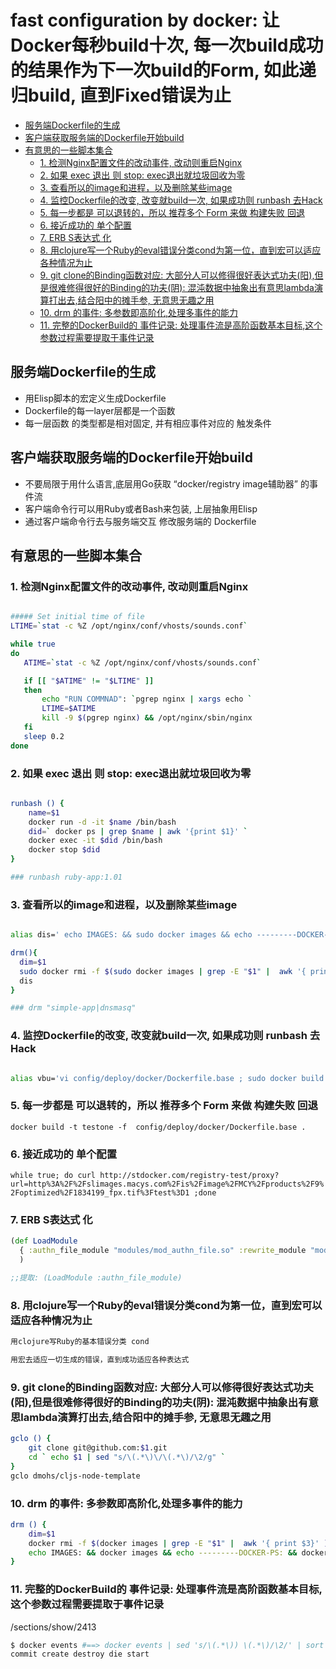 # fast configuration by docker: 让Docker每秒build十次, 每一次build成功的结果作为下一次build的Form, 如此递归build, 直到Fixed错误为止

- [服务端Dockerfile的生成](#%E6%9C%8D%E5%8A%A1%E7%AB%AFdockerfile%E7%9A%84%E7%94%9F%E6%88%90)
- [客户端获取服务端的Dockerfile开始build](#%E5%AE%A2%E6%88%B7%E7%AB%AF%E8%8E%B7%E5%8F%96%E6%9C%8D%E5%8A%A1%E7%AB%AF%E7%9A%84dockerfile%E5%BC%80%E5%A7%8Bbuild)
- [有意思的一些脚本集合](#%E6%9C%89%E6%84%8F%E6%80%9D%E7%9A%84%E4%B8%80%E4%BA%9B%E8%84%9A%E6%9C%AC%E9%9B%86%E5%90%88)
  - [1. 检测Nginx配置文件的改动事件, 改动则重启Nginx](#1-%E6%A3%80%E6%B5%8Bnginx%E9%85%8D%E7%BD%AE%E6%96%87%E4%BB%B6%E7%9A%84%E6%94%B9%E5%8A%A8%E4%BA%8B%E4%BB%B6-%E6%94%B9%E5%8A%A8%E5%88%99%E9%87%8D%E5%90%AFnginx)
  - [2. 如果 exec 退出 则 stop: exec退出就垃圾回收为零](#2-%E5%A6%82%E6%9E%9C-exec-%E9%80%80%E5%87%BA-%E5%88%99-stop-exec%E9%80%80%E5%87%BA%E5%B0%B1%E5%9E%83%E5%9C%BE%E5%9B%9E%E6%94%B6%E4%B8%BA%E9%9B%B6)
  - [3. 查看所以的image和进程，以及删除某些image](#3-%E6%9F%A5%E7%9C%8B%E6%89%80%E4%BB%A5%E7%9A%84image%E5%92%8C%E8%BF%9B%E7%A8%8B%EF%BC%8C%E4%BB%A5%E5%8F%8A%E5%88%A0%E9%99%A4%E6%9F%90%E4%BA%9Bimage)
  - [4. 监控Dockerfile的改变, 改变就build一次, 如果成功则 runbash 去Hack](#4-%E7%9B%91%E6%8E%A7dockerfile%E7%9A%84%E6%94%B9%E5%8F%98-%E6%94%B9%E5%8F%98%E5%B0%B1build%E4%B8%80%E6%AC%A1-%E5%A6%82%E6%9E%9C%E6%88%90%E5%8A%9F%E5%88%99-runbash-%E5%8E%BBhack)
  - [5. 每一步都是 可以退转的，所以 推荐多个 Form 来做 构建失败 回退](#5-%E6%AF%8F%E4%B8%80%E6%AD%A5%E9%83%BD%E6%98%AF-%E5%8F%AF%E4%BB%A5%E9%80%80%E8%BD%AC%E7%9A%84%EF%BC%8C%E6%89%80%E4%BB%A5-%E6%8E%A8%E8%8D%90%E5%A4%9A%E4%B8%AA-form-%E6%9D%A5%E5%81%9A-%E6%9E%84%E5%BB%BA%E5%A4%B1%E8%B4%A5-%E5%9B%9E%E9%80%80)
  - [6. 接近成功的 单个配置](#6-%E6%8E%A5%E8%BF%91%E6%88%90%E5%8A%9F%E7%9A%84-%E5%8D%95%E4%B8%AA%E9%85%8D%E7%BD%AE)
  - [7. ERB S表达式 化](#7-erb-s%E8%A1%A8%E8%BE%BE%E5%BC%8F-%E5%8C%96)
  - [8. 用clojure写一个Ruby的eval错误分类cond为第一位，直到宏可以适应各种情况为止](#8-%E7%94%A8clojure%E5%86%99%E4%B8%80%E4%B8%AAruby%E7%9A%84eval%E9%94%99%E8%AF%AF%E5%88%86%E7%B1%BBcond%E4%B8%BA%E7%AC%AC%E4%B8%80%E4%BD%8D%EF%BC%8C%E7%9B%B4%E5%88%B0%E5%AE%8F%E5%8F%AF%E4%BB%A5%E9%80%82%E5%BA%94%E5%90%84%E7%A7%8D%E6%83%85%E5%86%B5%E4%B8%BA%E6%AD%A2)
  - [9.  git clone的Binding函数对应: 大部分人可以修得很好表达式功夫(阳),但是很难修得很好的Binding的功夫(阴): 混沌数据中抽象出有意思lambda演算打出去,结合阳中的摊手参, 无意思无趣之用](#9--git-clone%E7%9A%84binding%E5%87%BD%E6%95%B0%E5%AF%B9%E5%BA%94-%E5%A4%A7%E9%83%A8%E5%88%86%E4%BA%BA%E5%8F%AF%E4%BB%A5%E4%BF%AE%E5%BE%97%E5%BE%88%E5%A5%BD%E8%A1%A8%E8%BE%BE%E5%BC%8F%E5%8A%9F%E5%A4%AB%E9%98%B3%E4%BD%86%E6%98%AF%E5%BE%88%E9%9A%BE%E4%BF%AE%E5%BE%97%E5%BE%88%E5%A5%BD%E7%9A%84binding%E7%9A%84%E5%8A%9F%E5%A4%AB%E9%98%B4-%E6%B7%B7%E6%B2%8C%E6%95%B0%E6%8D%AE%E4%B8%AD%E6%8A%BD%E8%B1%A1%E5%87%BA%E6%9C%89%E6%84%8F%E6%80%9Dlambda%E6%BC%94%E7%AE%97%E6%89%93%E5%87%BA%E5%8E%BB%E7%BB%93%E5%90%88%E9%98%B3%E4%B8%AD%E7%9A%84%E6%91%8A%E6%89%8B%E5%8F%82-%E6%97%A0%E6%84%8F%E6%80%9D%E6%97%A0%E8%B6%A3%E4%B9%8B%E7%94%A8)
  - [10. drm 的事件: 多参数即高阶化,处理多事件的能力](#10-drm-%E7%9A%84%E4%BA%8B%E4%BB%B6-%E5%A4%9A%E5%8F%82%E6%95%B0%E5%8D%B3%E9%AB%98%E9%98%B6%E5%8C%96%E5%A4%84%E7%90%86%E5%A4%9A%E4%BA%8B%E4%BB%B6%E7%9A%84%E8%83%BD%E5%8A%9B)
  - [11. 完整的DockerBuild的 事件记录: 处理事件流是高阶函数基本目标,这个参数过程需要提取于事件记录](#11-%E5%AE%8C%E6%95%B4%E7%9A%84dockerbuild%E7%9A%84-%E4%BA%8B%E4%BB%B6%E8%AE%B0%E5%BD%95-%E5%A4%84%E7%90%86%E4%BA%8B%E4%BB%B6%E6%B5%81%E6%98%AF%E9%AB%98%E9%98%B6%E5%87%BD%E6%95%B0%E5%9F%BA%E6%9C%AC%E7%9B%AE%E6%A0%87%E8%BF%99%E4%B8%AA%E5%8F%82%E6%95%B0%E8%BF%87%E7%A8%8B%E9%9C%80%E8%A6%81%E6%8F%90%E5%8F%96%E4%BA%8E%E4%BA%8B%E4%BB%B6%E8%AE%B0%E5%BD%95)


## 服务端Dockerfile的生成
* 用Elisp脚本的宏定义生成Dockerfile
* Dockerfile的每一layer层都是一个函数
* 每一层函数 的类型都是相对固定, 并有相应事件对应的 触发条件 

## 客户端获取服务端的Dockerfile开始build
* 不要局限于用什么语言,底层用Go获取 “docker/registry image辅助器” 的事件流
* 客户端命令行可以用Ruby或者Bash来包装, 上层抽象用Elisp
* 通过客户端命令行去与服务端交互 修改服务端的 Dockerfile

## 有意思的一些脚本集合 

### 1. 检测Nginx配置文件的改动事件, 改动则重启Nginx

```bash

##### Set initial time of file
LTIME=`stat -c %Z /opt/nginx/conf/vhosts/sounds.conf`

while true
do
   ATIME=`stat -c %Z /opt/nginx/conf/vhosts/sounds.conf`

   if [[ "$ATIME" != "$LTIME" ]]
   then
       echo "RUN COMMNAD": `pgrep nginx | xargs echo `
       LTIME=$ATIME
       kill -9 $(pgrep nginx) && /opt/nginx/sbin/nginx 
   fi
   sleep 0.2
done

```

### 2. 如果 exec 退出 则 stop: exec退出就垃圾回收为零 

```bash

runbash () {
    name=$1
    docker run -d -it $name /bin/bash
    did=` docker ps | grep $name | awk '{print $1}' `
    docker exec -it $did /bin/bash
    docker stop $did
}

### runbash ruby-app:1.01

```


### 3. 查看所以的image和进程，以及删除某些image


```bash

alias dis=' echo IMAGES: && sudo docker images && echo ---------DOCKER-PS: && sudo docker ps '

drm(){
  dim=$1
  sudo docker rmi -f $(sudo docker images | grep -E "$1" |  awk '{ print $3}' )
  dis
}

### drm "simple-app|dnsmasq"

```
### 4. 监控Dockerfile的改变, 改变就build一次, 如果成功则 runbash 去Hack

```bash

alias vbu='vi config/deploy/docker/Dockerfile.base ; sudo docker build -t regsvcs-base:1.01 -f config/deploy/docker/Dockerfile.base . '


```

### 5. 每一步都是 可以退转的，所以 推荐多个 Form 来做 构建失败 回退
` docker build -t testone -f  config/deploy/docker/Dockerfile.base . `

### 6. 接近成功的 单个配置
` while true; do curl http://stdocker.com/registry-test/proxy?url=http%3A%2F%2Fslimages.macys.com%2Fis%2Fimage%2FMCY%2Fproducts%2F9%2Foptimized%2F1834199_fpx.tif%3Ftest%3D1 ;done  `

### 7. ERB S表达式 化

```clojure
(def LoadModule
  { :authn_file_module "modules/mod_authn_file.so" :rewrite_module "modules/mod_rewrite.so" }
  )

;;提取: (LoadModule :authn_file_module)
```

### 8. 用clojure写一个Ruby的eval错误分类cond为第一位，直到宏可以适应各种情况为止

```bash
用clojure写Ruby的基本错误分类 cond

用宏去适应一切生成的错误，直到成功适应各种表达式

```

### 9.  git clone的Binding函数对应: 大部分人可以修得很好表达式功夫(阳),但是很难修得很好的Binding的功夫(阴): 混沌数据中抽象出有意思lambda演算打出去,结合阳中的摊手参, 无意思无趣之用

```bash
gclo () {
    git clone git@github.com:$1.git
    cd ` echo $1 | sed "s/\(.*\)\/\(.*\)/\2/g" `
}
gclo dmohs/cljs-node-template
```

### 10. drm 的事件: 多参数即高阶化,处理多事件的能力

```bash
drm () {
    dim=$1
    docker rmi -f $(docker images | grep -E "$1" |  awk '{ print $3}' )
    echo IMAGES: && docker images && echo ---------DOCKER-PS: && docker ps
}
```

### 11. 完整的DockerBuild的 事件记录: 处理事件流是高阶函数基本目标,这个参数过程需要提取于事件记录

/sections/show/2413
```bash
$ docker events #==> docker events | sed 's/\(.*\)) \(.*\)/\2/' | sort | uniq
commit create destroy die start
```
